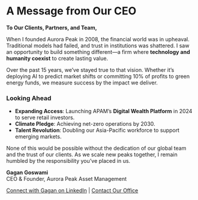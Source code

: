 # A Message from Our CEO

**To Our Clients, Partners, and Team,**  

When I founded Aurora Peak in 2008, the financial world was in upheaval. Traditional models had failed, and trust in institutions was shattered. I saw an opportunity to build something different—a firm where **technology and humanity coexist** to create lasting value.  

Over the past 15 years, we’ve stayed true to that vision. Whether it’s deploying AI to predict market shifts or committing 10% of profits to green energy funds, we measure success by the impact we deliver.  

### Looking Ahead
- **Expanding Access**: Launching APAM’s **Digital Wealth Platform** in 2024 to serve retail investors.  
- **Climate Pledge**: Achieving net-zero operations by 2030.  
- **Talent Revolution**: Doubling our Asia-Pacific workforce to support emerging markets.  

None of this would be possible without the dedication of our global team and the trust of our clients. As we scale new peaks together, I remain humbled by the responsibility you’ve placed in us.  

**Gagan Goswami**  
CEO & Founder, Aurora Peak Asset Management  

[Connect with Gagan on LinkedIn](https://linkedin.com/in/gagangoswami) | [Contact Our Office](#get-in-touch)